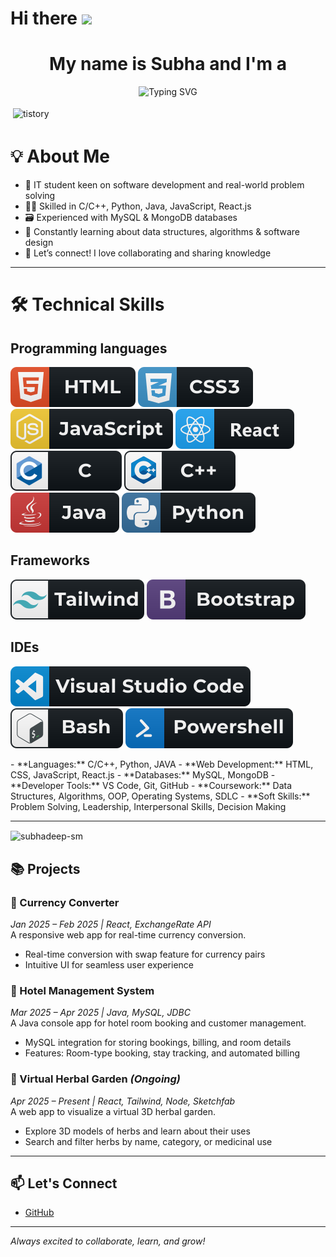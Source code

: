 <h1 align="left">Hi there <img src="https://media.giphy.com/media/hvRJCLFzcasrR4ia7z/giphy.gif" width="28"></h1>

<div align="center">
  
# My name is Subha and I'm a 

</div>
<p align="center">
  <img src="https://readme-typing-svg.herokuapp.com?font=League+Spartan&weight=500&size=28&pause=1000&background=FFFFFF00&center=true&vCenter=true&width=435&lines=Aspiring+Software+Engineer+🚀;Tech+Tinkerer+🔍;Problem+Solver+⚙️;Competitive+Coder+💡" alt="Typing SVG">
</p>

<img src="https://media.giphy.com/media/Mh9zHLBy4YLirzU25L/giphy.gif" alt="tistory" style="vertical-align:top; margin:4px" height="300">


# 💡 About Me

- 🚀 IT student keen on software development and real-world problem solving
- 👨‍💻 Skilled in C/C++, Python, Java, JavaScript, React.js
- 🗃️ Experienced with MySQL & MongoDB databases
- 🌱 Constantly learning about data structures, algorithms & software design
- 💬 Let’s connect! I love collaborating and sharing knowledge

---

# 🛠️ Technical Skills

## Programming languages

<p>
  <img src="./svgs/html.svg" alt="Html" style="vertical-align:top margin:6px 4px">
  <img src="./svgs/css3.svg" alt="Css3" style="vertical-align:top margin:6px 4px">
  <img src="./svgs/js.svg" alt="JS" style="vertical-align:top margin:6px 4px">
  <img src="./svgs/react.svg" alt="JS" style="vertical-align:top margin:6px 4px">
  <img src="./svgs/c.svg" alt="C" style="vertical-align:top margin:6px 4px">
  <img src="./svgs/c++.svg" alt="C++" style="vertical-align:top margin:6px 4px">
  <img src="./svgs/java.svg" alt="Java" style="vertical-align:top margin:6px 4px">
  <img src="./svgs/python.svg" alt="Python" style="vertical-align:top margin:6px 4px">

</p>

## Frameworks

<p>
  <img src="./svgs/tailwind.svg" alt="Tailwind" style="vertical-align:top margin:6px 4px">
  <img src="./svgs/bootstrap.svg" alt="Bootstrap" style="vertical-align:top margin:6px 4px">
 
</p>

## IDEs

<p>
 <img src="./svgs/visualstudio_code.svg" alt="VsCode" style="vertical-align:top margin:6px 4px">
  
 <img src="./svgs/bash.svg" alt="Bash" style="vertical-align:top margin:6px 4px">

 <img src="./svgs/powershell.svg" alt="Powershell" style="vertical-align:top margin:6px 4px">

</p>
- **Languages:** C/C++, Python, JAVA
- **Web Development:** HTML, CSS, JavaScript, React.js
- **Databases:** MySQL, MongoDB
- **Developer Tools:** VS Code, Git, GitHub
- **Coursework:** Data Structures, Algorithms, OOP, Operating Systems, SDLC
- **Soft Skills:** Problem Solving, Leadership, Interpersonal Skills, Decision Making

---
<p><img align="center" src="https://github-readme-stats.vercel.app/api/top-langs?username=subhadeep-sm&show_icons=true&locale=en&layout=compact" alt="subhadeep-sm" /></p>

## 📚 Projects

### 💱 Currency Converter
*Jan 2025 – Feb 2025 | React, ExchangeRate API*  
A responsive web app for real-time currency conversion.  
- Real-time conversion with swap feature for currency pairs  
- Intuitive UI for seamless user experience

### 🏨 Hotel Management System
*Mar 2025 – Apr 2025 | Java, MySQL, JDBC*  
A Java console app for hotel room booking and customer management.  
- MySQL integration for storing bookings, billing, and room details  
- Features: Room-type booking, stay tracking, and automated billing

### 🌿 Virtual Herbal Garden *(Ongoing)*
*Apr 2025 – Present | React, Tailwind, Node, Sketchfab*  
A web app to visualize a virtual 3D herbal garden.  
- Explore 3D models of herbs and learn about their uses  
- Search and filter herbs by name, category, or medicinal use

---

## 📫 Let's Connect

- [GitHub](https://github.com/Subhadeep-sm)
<!-- Add your LinkedIn or Email if you wish -->

---

*Always excited to collaborate, learn, and grow!*
